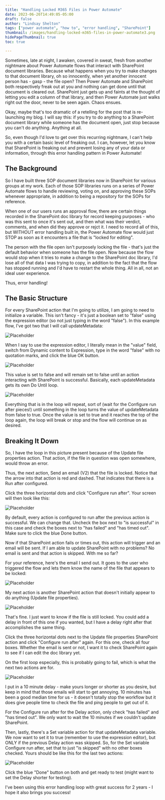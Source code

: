 ```yaml
---
title: "Handling Locked M365 Files in Power Automate"
date: 2023-06-26T14:49:05-05:00
draft: false
author: "Lindsay Shelton"
tags: ["power automate", "how to", "error handling", "SharePoint"]
thumbnail: /images/handling-locked-m365-files-in-power-automate3.png
hidePageThumbnail: true
toc: true

---
```


Sometimes, late at night, I awaken, covered in sweat, fresh from another nightmare about Power Automate flows that interact with SharePoint document libraries.  Because what happens when you try to make changes to that document library, oh so innocently, when yet another innocent person has - gasp - the file open?  Then Power Automate and SharePoint both respectively freak out at you and nothing can get done until that document is cleared out.  SharePoint just gets up and faints at the thought of letting you edit a column of that library, and then Power Automate just walks right out the door, never to be seen again.  Chaos ensues.

Okay, maybe that's too dramatic of a retelling for the post that is re-launching my blog.  I will say this: if you try to do anything to a SharePoint document library while someone has the document open, just stop because you can't do anything.  Anything at all.

So, even though I'd love to get over this recurring nightmare, I can't help you with a certain basic level of freaking out.  I can, however, let you know that SharePoint is freaking out and prevent losing any of your data or information, through this error handling pattern in Power Automate!

## The Background

So I have built three SOP document libraries now in SharePoint for various groups at my work.  Each of those SOP libraries runs on a series of Power Automate flows to handle reviewing, voting on, and approving these SOPs whenever appropriate, in addition to being a repository for the SOPs for reference.

When one of our users runs an approval flow, there are certain things recorded in the SharePoint doc library for record keeping purposes - who was this sent to once it's sent out, and then what was their verdict, comments, and when did they approve or rejct it.  I need to record all of this, but WITHOUT error handling built in, the Power Automate flow would just STOP as soon as it encounters a file that is "locked for editing".  

The person with the file open isn't purposely locking the file - that's just the default behavior when someone has the file open.  Now because the flow would stop when it tries to make a change to the SharePoint doc library, I'd lose all of that data I was trying to copy, in addition to the fact that the flow has stopped running and I'd have to restart the whole thing.  All in all, not an ideal user experience.

Thus, error handling!

## The Basic Structure

For every SharePoint action that I'm going to utilize, I am going to need to initialize a variable.  This isn't fancy - it's just a boolean set to "false" using the expression editor (so not just typing in the word "false").  In this example flow, I've got two that I will call updateMetadata:

![Placeholder](/images/handling-locked-m365-files-in-power-automate1.png)

When I say to use the expression editor, I literally mean in the "value" field, switch from Dynamic content to Expression, type in the word "false" with no quotation marks, and click the blue OK button.

![Placeholder](/images/handling-locked-m365-files-in-power-automate2.png)

This value is set to false and will remain set to false until an action interacting with SharePoint is successful.  Basically, each updateMetadata gets its own Do Until loop.

![Placeholder](/images/handling-locked-m365-files-in-power-automate3.png)

Everything that is in the loop will repeat, sort of (wait for the Configure run after pieces!) until something in the loop turns the value of updateMetadata from false to true.  Once the value is set to true and it reaches the top of the loop again, the loop will break or stop and the flow will continue on as desired.

## Breaking It Down

So, I have the loop in this picture present because of the Update file properties action.  That action, if the file in question was open somewhere, would throw an error.

Thus, the next action, Send an email (V2) that the file is locked.  Notice that the arrow into that action is red and dashed.  That indicates that there is a Run after configured.

Click the three horizontal dots and click "Configure run after".  Your screen will then look like this:

![Placeholder](/images/handling-locked-m365-files-in-power-automate4.png)

By default, every action is configured to run after the previous action is successful.  We can change that.  Uncheck the box next to "is successful" in this case and check the boxes next to "has failed" and "has timed out".  Make sure to click the blue Done button.  

Now if that SharePoint action fails or times out, this action will trigger and an email will be sent.  If I am able to update SharePoint with no problems?  No email is sent and that action is skipped.  With me so far?

For your reference, here's the email I send out.  It goes to the user who triggered the flow and lets them know the name of the file that appears to be locked:

![Placeholder](/images/handling-locked-m365-files-in-power-automate5.png)

My next action is another SharePoint action that doesn't initially appear to do anything (Update file properties).  

![Placeholder](/images/handling-locked-m365-files-in-power-automate6.png)

That's fine.  I just want to know if the file is still locked.  You could add a delay in front of this one if you wanted, but I have a delay right after that accomplishes the same thing.

Click the three horizontal dots next to the Update file properties SharePoint action and click "Configure run after" again.  For this one, check all four boxes.  Whether the email is sent or not, I want it to check SharePoint again to see if I can edit the doc library yet.

On the first loop especially, this is probably going to fail, which is what the next two actions are for.

![Placeholder](/images/handling-locked-m365-files-in-power-automate7.png)

I put in a 10 minute delay - make yours longer or shorter as you desire, but keep in mind that those emails will start to get annoying.  10 minutes has been a good median time for us - it doesn't totally stop the workflow but it does give people time to check the file and ping people to get out of it.

For the Configure run after for the Delay action, only check "has failed" and "has timed out".  We only want to wait the 10 minutes if we couldn't update SharePoint.

Then, lastly, there's a Set variable action for that updateMetadata variable.  We now want to set it to true (remember to use the expression editor), but ONLY if the previous Delay action was skipped.  So, for the Set variable Configure run after, set that to just "is skipped" with no other boxes checked.  Yours should be like this for the last two actions:

![Placeholder](/images/handling-locked-m365-files-in-power-automate8.png)

Click the blue "Done" button on both and get ready to test (might want to set the Delay shorter for testing).

I've been using this error handling loop with great success for 2 years - I hope it also brings you success!

<!-- Google tag (gtag.js) -->
<script async src="https://www.googletagmanager.com/gtag/js?id=G-CN3PDT3T20"></script>
<script>
  window.dataLayer = window.dataLayer || [];
  function gtag(){dataLayer.push(arguments);}
  gtag('js', new Date());

  gtag('config', 'G-CN3PDT3T20');
</script>